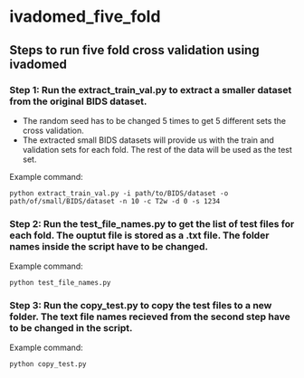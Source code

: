 # ivadomed_five_fold

## Steps to run five fold cross validation using ivadomed

### Step 1: Run the extract_train_val.py to extract a smaller dataset from the original BIDS dataset.
- The random seed has to be changed 5 times to get 5 different sets the cross validation.
- The extracted small BIDS datasets will provide us with the train and validation sets for each fold. The rest of the data will be used as the test set.

Example command:
```
python extract_train_val.py -i path/to/BIDS/dataset -o path/of/small/BIDS/dataset -n 10 -c T2w -d 0 -s 1234
```

### Step 2: Run the test_file_names.py to get the list of test files for each fold. The ouptut file is stored as a .txt file. The folder names inside the script have to be changed. 

Example command:
```
python test_file_names.py
```

### Step 3: Run the copy_test.py to copy the test files to a new folder. The text file names recieved from the second step have to be changed in the script.

Example command:
```
python copy_test.py
```